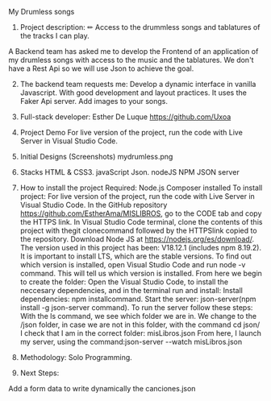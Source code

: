 My Drumless songs
1. Project description:
✏
 Access to the drummless songs and tablatures of the tracks I can play.

A Backend team has asked me to develop the Frontend of an application of my drumless songs with access to the music and the tablatures. We don't have a Rest Api so we will use Json to achieve the goal.

2. The backend team requests me:
Develop a dynamic interface in vanilla Javascript. With good development and layout practices.
It uses the Faker Api server.
Add images to your songs.
3. Full-stack developer:
Esther De Luque https://github.com/Uxoa
4. Project Demo
For live version of the project, run the code with Live Server in Visual Studio Code.

5. Initial Designs (Screenshots)
mydrumless.png

6. Stacks
HTML & CSS3.
javaScript
Json.
nodeJS
NPM
JSON server
7. How to install the project
Required:
Node.js
Composer installed
To install project:
For live version of the project, run the code with Live Server in Visual Studio Code.
In the GitHub repository https://github.com/EstherAma/MISLIBROS, go to the CODE tab and copy the HTTPS link.
In Visual Studio Code terminal, clone the contents of this project with thegit clonecommand followed by the HTTPSlink copied to the repository.
Download Node JS at https://nodejs.org/es/download/. The version used in this project has been: V18.12.1 (includes npm 8.19.2).
It is important to install LTS, which are the stable versions.
To find out which version is installed, open Visual Studio Code and run node -v command.
This will tell us which version is installed.
From here we begin to create the folder:
Open the Visual Studio Code, to install the neccesary dependencies, and in the terminal run and install:
Install dependencies: npm installcommand.
Start the server: json-server(npm install -g json-server command).
To run the server follow these steps:
With the ls command, we see which folder we are in.
We change to the /json folder, in case we are not in this folder, with the command cd json/
I check that I am in the correct folder: misLibros.json
From here, I launch my server, using the command:json-server --watch misLibros.json
8. Methodology:
Solo Programming.
9. Next Steps:

Add a form data to write dynamically the canciones.json